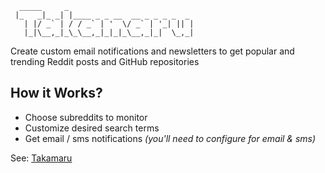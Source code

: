 
      _____     _
     |_   _|_ _| |____ _ _ __  __ _ _ _ _  _
       | |/ _` | / / _` | '  \/ _` | '_| || |
       |_|\__,_|_\_\__,_|_|_|_\__,_|_|  \_,_|


Create custom email notifications and newsletters to get popular and trending
Reddit posts and GitHub repositories

How it Works?
-------------

* Choose subreddits to monitor
* Customize desired search terms
* Get email / sms notifications *(you'll need to configure for email & sms)*

See: [Takamaru](http://naruto.wikia.com/wiki/Takamaru)
